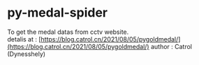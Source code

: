 # py-medal-spider
To get the medal datas from cctv website.
<br>
detalis at : [https://blog.catrol.cn/2021/08/05/pygoldmedal/](https://blog.catrol.cn/2021/08/05/pygoldmedal/)
author : Catrol (Dynesshely)
